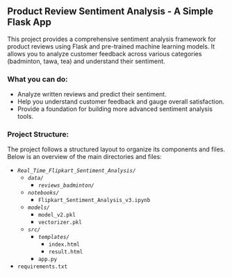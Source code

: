 ## Product Review Sentiment Analysis - A Simple Flask App
This project provides a comprehensive sentiment analysis framework for product reviews using Flask and pre-trained machine learning models. It allows you to analyze customer feedback across various categories (badminton, tawa, tea) and understand their sentiment.

### What you can do:
* Analyze written reviews and predict their sentiment.
* Help you understand customer feedback and gauge overall satisfaction.
* Provide a foundation for building more advanced sentiment analysis tools.

### Project Structure:
The project follows a structured layout to organize its components and files. Below is an overview of the main directories and files:

- *`Real_Time_Flipkart_Sentiment_Analysis/`*
  - *`data/`*
    - *`reviews_badminton/`*
  - *`notebooks/`*
    - `Flipkart_Sentiment_Analysis_v3.ipynb`
  - *`models/`*
    - `model_v2.pkl`
    - `vectorizer.pkl`
  - *`src/`*
    - *`templates/`*
      - `index.html`
      - `result.html`
    - `app.py`
- `requirements.txt`
